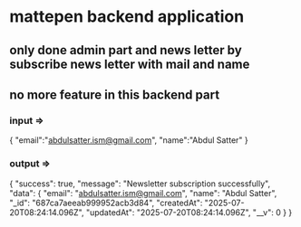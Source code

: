# mattepen backend application

## only done admin part and news letter by subscribe news letter with mail and name

## no more feature in this backend part

### input =>

{
"email":"abdulsatter.ism@gmail.com",
"name":"Abdul Satter"
}

### output =>

{
"success": true,
"message": "Newsletter subscription successfully",
"data": {
"email": "abdulsatter.ism@gmail.com",
"name": "Abdul Satter",
"\_id": "687ca7aeeab999952acb3d84",
"createdAt": "2025-07-20T08:24:14.096Z",
"updatedAt": "2025-07-20T08:24:14.096Z",
"\_\_v": 0
}
}
